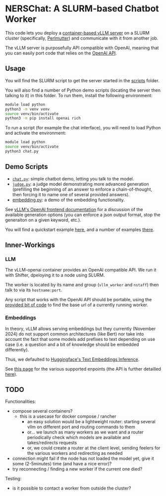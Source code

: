 # NERSChat: A SLURM-based Chatbot Worker

This code lets you deploy a [container-based vLLM server](https://docs.vllm.ai/en/latest/serving/deploying_with_docker.html) on a SLURM cluster (specifically, [Perlmutter](https://docs.nersc.gov/systems/perlmutter/architecture/)) and communicate with it from another job.

The vLLM server is purposefully API compatible with OpenAI, meaning that you can easily port code that relies on the [OpenAI API](https://github.com/openai/openai-python).

## Usage

You will find the SLURM script to get the server started in the [scripts](./scripts/) folder.

You will also find a number of Python demo scripts (locating the server then talking to it) in this folder. To run them, install the following environment:

```sh
module load python
python3 -m venv venv
source venv/bin/activate
python3 -m pip install openai rich
```

To run a script (for example the chat interface), you will need to load Python and activate the environment:

```sh
module load python
source venv/bin/activate
python3 chat.py
```

## Demo Scripts

* [`chat.py`](./chat.py): simple chatbot demo, letting you talk to the model.
* [`judge.py`](./judge.py): a judge model demonstrating more advanced generation (prefilling the beginning of an answer to enforce a chain-of-thought, then forcing it to name one of several provided answers).
* [embedding.py](./embedding.py): a demo of the embedding functionality.

See [vLLM's OpenAI frontend documentation](https://docs.vllm.ai/en/latest/serving/openai_compatible_server.html) for a discussion of the available generation options (you can enforce a json output format, stop the generaiton on a given keyword, etc.).

You will find a quickstart example [here](https://docs.vllm.ai/en/latest/getting_started/quickstart.html#openai-chat-completions-api-with-vllm), and a number of examples [there](https://docs.vllm.ai/en/latest/getting_started/examples/examples_index.html).

## Inner-Workings

### LLM

The vLLM-openai container provides an OpenAI compatible API.
We run it with Shifter, dpeloying it to a node using SLURM.

The worker is located by its name and group (`vllm_worker` and `nstaff`) then talk to via its `hostname:port`.

Any script that works with the OpenAI API should be portable, using the [provided bit of code](./nerschat/__init__.py) to find the base url of a currently running worker.

### Embeddings

In theory, vLLM allows serving embeddings but they currently (November 2024) do not support common architectures (like Bert) nor take into account the fact that some models add prefixes to text depending on use case (i.e. a question and a bit of knowledge should be embedded differently).

Thus, we defaulted to [Huggingface's Text Embeddings Inference](https://github.com/huggingface/text-embeddings-inference).

See [this page](https://huggingface.co/docs/text-embeddings-inference/quick_tour) for the various supported enpoints (the API is further detailled [here](https://huggingface.github.io/text-embeddings-inference/)).

## TODO

Functionalities:

* compose several containers?
  * this is a usecase for docker compose / rancher
    * an easy solution would be a lightweight router: starting several vllm on different port and routing commands to them
    * or... we launch as many workers as we want and a router periodically check which models are available and takes/redirects requests
    * or, we could create a router at the client level, sending feelers for the various workers and redirecting as needed
* connection might fail if the node has not loaded the model yet, give it some (2-5minutes) time (and have a nice error)?
* try reconnecting / finding a new worker if the current one died?

Testing:

* is it possible to contact a worker from outside the cluster?
